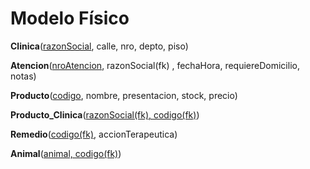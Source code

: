 # Modelo Físico

**Clinica**(<u>razonSocial</u>, calle, nro, depto, piso)

**Atencion**(<u>nroAtencion</u>, razonSocial(fk) , fechaHora, requiereDomicilio, notas)

**Producto**(<u>codigo</u>, nombre, presentacion, stock, precio)

**Producto_Clinica**(<u>razonSocial(fk), codigo(fk)</u>)

**Remedio**(<u>codigo(fk)</u>, accionTerapeutica)

**Animal**(<u>animal, codigo(fk)</u>)
